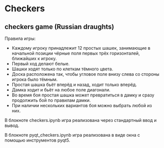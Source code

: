# Checkers
## checkers game (Russian draughts)

Правила игры:
- Каждому игроку принадлежит 12 простых шашек, занимающие в начальной позиции чёрные поля первых трёх горизонталей, ближайших к игроку. 
- Первый ход делают белые.
- Шашки ходят только по клеткам тёмного цвета.
- Доска расположена так, чтобы угловое поле внизу слева со стороны игрока было тёмным.
- Простая шашка бьёт вперёд и назад, ходит только вперёд.
- Дамка ходит и бьёт на любое поле диагонали.
- Во время боя простая шашка может превратиться в дамку и сразу продолжить бой по правилам дамки.
- При наличии нескольких вариантов боя можно выбрать любой из них.


В блокноте checkers.ipynb игра реализована через стандартный ввод и вывод.
  
В блокноте pyqt_checkers.ipynb игра реализована в виде окна с помощью инструментов pyqt5.
